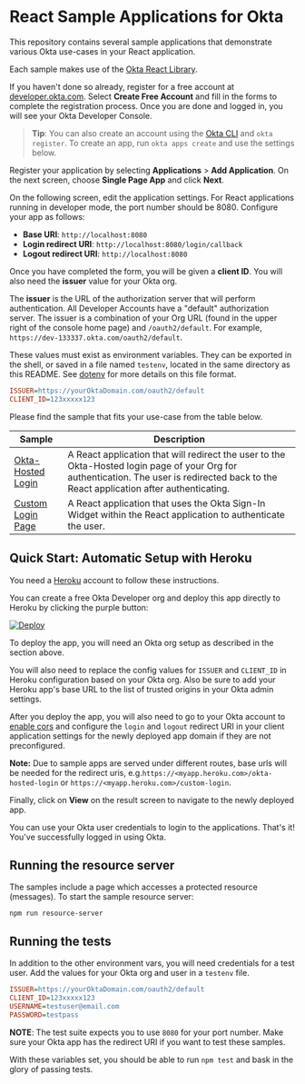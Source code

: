 # React Sample Applications for Okta

This repository contains several sample applications that demonstrate various Okta use-cases in your React application.

Each sample makes use of the [Okta React Library][].

If you haven't done so already, register for a free account at [developer.okta.com](https://developer.okta.com/). Select **Create Free Account** and fill in the forms to complete the registration process. Once you are done and logged in, you will see your Okta Developer Console. 

> **Tip**: You can also create an account using the [Okta CLI](https://github.com/oktadeveloper/okta-cli) and `okta register`. To create an app, run `okta apps create` and use the settings below.

Register your application by selecting **Applications** > **Add Application**. On the next screen, choose **Single Page App** and click **Next**.

On the following screen, edit the application settings. For React applications running in developer mode, the port number should be 8080. Configure your app as follows:

* **Base URI**: `http://localhost:8080`
* **Login redirect URI**: `http://localhost:8080/login/callback` 
* **Logout redirect URI**: `http://localhost:8080` 

Once you have completed the form, you will be given a **client ID**. You will also need the **issuer** value for your Okta org. 

The **issuer** is the URL of the authorization server that will perform authentication.  All Developer Accounts have a "default" authorization server.  The issuer is a combination of your Org URL (found in the upper right of the console home page) and `/oauth2/default`. For example, `https://dev-133337.okta.com/oauth2/default`.

These values must exist as environment variables. They can be exported in the shell, or saved in a file named `testenv`, located in the same directory as this README. See [dotenv](https://www.npmjs.com/package/dotenv) for more details on this file format.

```ini
ISSUER=https://yourOktaDomain.com/oauth2/default
CLIENT_ID=123xxxxx123
```

Please find the sample that fits your use-case from the table below.

| Sample | Description |
|--------|-------------|
| [Okta-Hosted Login](/okta-hosted-login) | A React application that will redirect the user to the Okta-Hosted login page of your Org for authentication.  The user is redirected back to the React application after authenticating. |
| [Custom Login Page](/custom-login) | A React application that uses the Okta Sign-In Widget within the React application to authenticate the user. |


[Okta React Library]: https://github.com/okta/okta-react

## Quick Start: Automatic Setup with Heroku

You need a [Heroku](https://signup.heroku.com/) account to follow these instructions.

You can create a free Okta Developer org and deploy this app directly to Heroku by clicking the purple button:

[![Deploy](https://www.herokucdn.com/deploy/button.svg)](https://heroku.com/deploy)

To deploy the app, you will need an Okta org setup as described in the section above.

You will also need to replace the config values for `ISSUER` and `CLIENT_ID` in Heroku configuration based on your Okta org.
Also be sure to add your Heroku app's base URL to the list of trusted origins in your Okta admin settings.

After you deploy the app, you will also need to go to your Okta account to [enable cors](https://developer.okta.com/docs/guides/enable-cors/granting-cors/) and configure the `login` and `logout` redirect URI in your client application settings for the newly deployed app domain if they are not preconfigured. 

**Note:** Due to sample apps are served under different routes, base urls will be needed for the redirect uris, e.g.`https://<myapp.heroku.com>/okta-hosted-login` or `https://<myapp.heroku.com>/custom-login`.

Finally, click on **View** on the result screen to navigate to the newly deployed app.

You can use your Okta user credentials to login to the applications. That's it! You've successfully logged in using Okta. 

## Running the resource server
The samples include a page which accesses a protected resource (messages). To start the sample resource server:

```
npm run resource-server
```

## Running the tests

In addition to the other environment vars, you will need credentials for a test user. Add the values for your Okta org and user in a `testenv` file.

```ini
ISSUER=https://yourOktaDomain.com/oauth2/default
CLIENT_ID=123xxxxx123
USERNAME=testuser@email.com
PASSWORD=testpass
```

**NOTE**: The test suite expects you to use `8080` for your port number. Make sure your Okta app has the redirect URI if you want to test these samples.

With these variables set, you should be able to run `npm test` and bask in the glory of passing tests.

